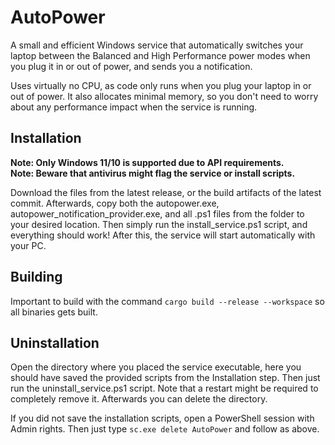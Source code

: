 # AutoPower

A small and efficient Windows service that automatically switches your laptop between the Balanced and High Performance power modes when you plug it in or out of power, and sends you a notification.

Uses virtually no CPU, as code only runs when you plug your laptop in or out of power. It also allocates minimal memory, so you don't need to worry about any performance impact when the service is running.

## Installation

**Note: Only Windows 11/10 is supported due to API requirements.**  
**Note: Beware that antivirus might flag the service or install scripts.**

Download the files from the latest release, or the build artifacts of the latest commit.
Afterwards, copy both the autopower.exe, autopower_notification_provider.exe, and all .ps1 files from the folder to your desired location. Then simply run the install_service.ps1 script, and everything should work!
After this, the service will start automatically with your PC.

## Building

Important to build with the command `cargo build --release --workspace` so all binaries gets built.

## Uninstallation

Open the directory where you placed the service executable, here you should have saved the provided scripts from the Installation step.
Then just run the uninstall_service.ps1 script. Note that a restart might be required to completely remove it.
Afterwards you can delete the directory.

If you did not save the installation scripts, open a PowerShell session with Admin rights. Then just type `sc.exe delete AutoPower` and follow as above.

